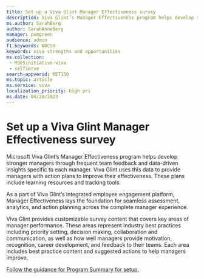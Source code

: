 ```yaml
---
title: Set up a Viva Glint Manager Effectiveness survey 
description: Viva Glint’s Manager Effectiveness program helps develop stronger managers through frequent team feedback and data-driven insights specific to each manager.
ms.author: SarahBerg
author: SarahAnneBerg
manager: pamgreen
audience: admin
f1.keywords: NOCSH
keywords: viva strengths and opportunities
ms.collection: 
 - M365initiative-viva
 - selfserve
search-appverid: MET150
ms.topic: article
ms.service: viva
localization_priority: high pri
ms.date: 04/28/2023
---
```


# Set up a Viva Glint Manager Effectiveness survey

Microsoft Viva Glint’s Manager Effectiveness program helps develop stronger managers through frequent team feedback and data-driven insights specific to each manager. Viva Glint uses this data to provide managers with action plans to improve their effectiveness. These plans include learning resources and tracking tools.

As a part of Viva Glint’s integrated employee engagement platform, Manager Effectiveness lays the foundation for seamless assessment, analytics, and action planning across the complete manager experience.

Viva Glint provides customizable survey content that covers key areas of manager performance. These areas represent industry best practices including priority setting, decision making, collaboration and communication, as well as how well managers provide motivation, recognition, career development, and feedback to their teams. Each area includes best practice content and suggested actions to help managers improve. 

[Follow the guidance for Program Summary for setup.](https://go.microsoft.com/fwlink/?linkid=2231504)